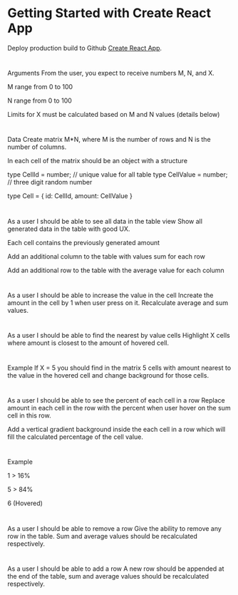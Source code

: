 # Getting Started with Create React App

Deploy production build to Github [Create React App](https://vitaliy-mazurenko.github.io/react-typescript/).

#

Arguments
From the user, you expect to receive numbers M, N, and X.

M range from 0 to 100

N range from 0 to 100

Limits for X must be calculated based on M and N values (details below)

#

Data
Create matrix M\*N, where M is the number of rows and N is the number of columns.

In each cell of the matrix should be an object with a structure

type CellId = number; // unique value for all table
type CellValue = number; // three digit random number

type Cell = {
id: CellId,
amount: CellValue
}

#

As a user I should be able to see all data in the table view
Show all generated data in the table with good UX.

Each cell contains the previously generated amount

Add an additional column to the table with values sum for each row

Add an additional row to the table with the average value for each column

#

As a user I should be able to increase the value in the cell
Increate the amount in the cell by 1 when user press on it. Recalculate average and sum values.

#

As a user I should be able to find the nearest by value cells
Highlight X cells where amount is closest to the amount of hovered cell.

#

Example
If X = 5 you should find in the matrix 5 cells with amount nearest to the value in the hovered cell and change background for those cells.

#

As a user I should be able to see the percent of each cell in a row
Replace amount in each cell in the row with the percent when user hover on the sum cell in this row.

Add a vertical gradient background inside the each cell in a row which will fill the calculated percentage of the cell value.

#

Example

1 > 16%

5 > 84%

6 (Hovered)

#

As a user I should be able to remove a row
Give the ability to remove any row in the table. Sum and average values should be recalculated respectively.

#

As a user I should be able to add a row
A new row should be appended at the end of the table, sum and average values should be recalculated respectively.

